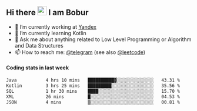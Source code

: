 ## Hi there <img src="https://media.giphy.com/media/hvRJCLFzcasrR4ia7z/giphy.gif" width="25px" height="25px"> I am Bobur

- 💼 I’m currently working at [Yandex](https://yandex.ru/)
- 🌱 I’m currently learning Kotlin
- 💬 Ask me about anything related to Low Level Programming or Algorithm and Data Structures
- 📫 How to reach me: [@telegram](https://t.me/octoant) (see also [@leetcode](https://leetcode.com/octoant/))    

#### Coding stats in last week

<!--START_SECTION:waka-->

```txt
Java           4 hrs 10 mins   ██████████▓░░░░░░░░░░░░░░   43.31 %
Kotlin         3 hrs 25 mins   █████████░░░░░░░░░░░░░░░░   35.56 %
SQL            1 hr 30 mins    ████░░░░░░░░░░░░░░░░░░░░░   15.70 %
XML            26 mins         █░░░░░░░░░░░░░░░░░░░░░░░░   04.53 %
JSON           4 mins          ▒░░░░░░░░░░░░░░░░░░░░░░░░   00.81 %
```

<!--END_SECTION:waka-->
